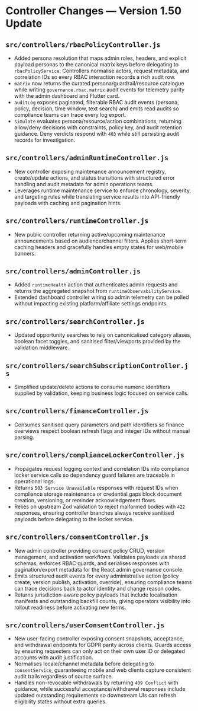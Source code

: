 # Controller Changes — Version 1.50 Update

## `src/controllers/rbacPolicyController.js`
- Added persona resolution that maps admin roles, headers, and explicit payload personas to the
  canonical matrix keys before delegating to `rbacPolicyService`. Controllers normalise actors,
  request metadata, and correlation IDs so every RBAC interaction records a rich audit row.
- `matrix` now returns the curated persona/guardrail/resource catalogue while writing
  `governance.rbac.matrix` audit events for telemetry parity with the admin dashboard and Flutter
  card.
- `auditLog` exposes paginated, filterable RBAC audit events (persona, policy, decision, time
  window, text search) and emits read audits so compliance teams can trace every log export.
- `simulate` evaluates persona/resource/action combinations, returning allow/deny decisions with
  constraints, policy key, and audit retention guidance. Deny verdicts respond with `403` while
  still persisting audit records for investigation.

## `src/controllers/adminRuntimeController.js`
- New controller exposing maintenance announcement registry, create/update actions, and status transitions with structured error
  handling and audit metadata for admin operations teams.
- Leverages runtime maintenance service to enforce chronology, severity, and targeting rules while translating service results
  into API-friendly payloads with caching and pagination hints.

## `src/controllers/runtimeController.js`
- New public controller returning active/upcoming maintenance announcements based on audience/channel filters. Applies short-term
  caching headers and gracefully handles empty states for web/mobile banners.

## `src/controllers/adminController.js`
- Added `runtimeHealth` action that authenticates admin requests and returns the aggregated snapshot from `runtimeObservabilityService`.
- Extended dashboard controller wiring so admin telemetry can be polled without impacting existing platform/affiliate settings endpoints.

## `src/controllers/searchController.js`
- Updated opportunity searches to rely on canonicalised category aliases, boolean facet toggles, and sanitised filter/viewports provided by the validation middleware.

## `src/controllers/searchSubscriptionController.js`
- Simplified update/delete actions to consume numeric identifiers supplied by validation, keeping business logic focused on service calls.

## `src/controllers/financeController.js`
- Consumes sanitised query parameters and path identifiers so finance overviews respect boolean refresh flags and integer IDs without manual parsing.

## `src/controllers/complianceLockerController.js`
- Propagates request logging context and correlation IDs into compliance locker service calls so dependency guard failures are traceable in operational logs.
- Returns `503 Service Unavailable` responses with request IDs when compliance storage maintenance or credential gaps block document creation, versioning, or reminder acknowledgement flows.
- Relies on upstream Zod validation to reject malformed bodies with `422` responses, ensuring controller branches always receive sanitised payloads before delegating to the locker service.

## `src/controllers/consentController.js`
- New admin controller providing consent policy CRUD, version management, and
  activation workflows. Validates payloads via shared schemas, enforces RBAC
  guards, and serialises responses with pagination/export metadata for the
  React admin governance console.
- Emits structured audit events for every administrative action (policy create,
  version publish, activation, override), ensuring compliance teams can trace
  decisions back to actor identity and change reason codes.
- Returns jurisdiction-aware policy payloads that include localisation manifests
  and outstanding backfill counts, giving operators visibility into rollout
  readiness before activating new terms.

## `src/controllers/userConsentController.js`
- New user-facing controller exposing consent snapshots, acceptance, and
  withdrawal endpoints for GDPR parity across clients. Guards access by ensuring
  requesters can only act on their own user ID or delegated accounts with audit
  justification.
- Normalises locale/channel metadata before delegating to `consentService`,
  guaranteeing mobile and web clients capture consistent audit trails regardless
  of source surface.
- Handles non-revocable withdrawals by returning `409 Conflict` with guidance,
  while successful acceptance/withdrawal responses include updated outstanding
  requirements so downstream UIs can refresh eligibility states without extra
  queries.
